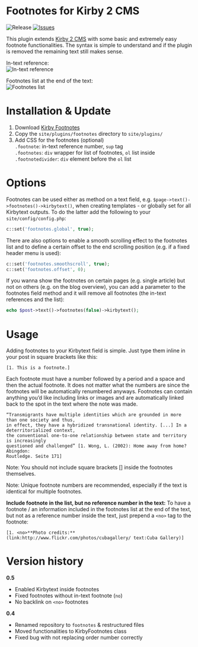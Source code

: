 Footnotes for Kirby 2 CMS
============

![Release](https://img.shields.io/github/release/distantnative/footnotes.svg)  [![Issues](https://img.shields.io/github/issues/distantnative/footnotes.svg)](https://github.com/distantnative/footnotes/issues)

This plugin extends [Kirby 2 CMS](http://getkirby.com) with some basic and extremely easy footnote functionalities. The syntax is simple to understand and if the plugin is removed the remaining text still makes sense.

In-text reference:  
![In-text reference](https://cloud.githubusercontent.com/assets/3788865/5635753/670ccacc-95ec-11e4-81b8-7cdc20b077b2.png)

Footnotes list at the end of the text:  
![Footnotes list](https://cloud.githubusercontent.com/assets/3788865/5635754/67339fe4-95ec-11e4-981a-ef3f47075935.png)

# Installation & Update
1. Download [Kirby Footnotes](https://github.com/distantnative/kirby-footnotes/zipball/master/)
2. Copy the `site/plugins/footnotes` directory to `site/plugins/`
3. Add CSS for the footnotes (optional)  
`.footnote`: in-text reference number, `sup` tag  
`.footnotes`: `div` wrapper for list of footnotes, `ol` list inside  
`.footnotedivider`: `div` element before the `ol` list  

# Options
Footnotes can be used either as method on a text field, e.g. `$page->text()->footnotes()->kirbytext()`, when creating templates - or globally set for all Kirbytext outputs. To do the latter add the following to your `site/config/config.php`:
```php
c::set('footnotes.global', true);
```

There are also options to enable a smooth scrolling effect to the footnotes list and to define a certain offset to the end scrolling position (e.g. if a fixed header menu is used):

```php
c::set('footnotes.smoothscroll', true);
c::set('footnotes.offset', 0);
```

If you wanna show the footnotes on certain pages (e.g. single article) but not on others (e.g. on the blog overview), you can add a parameter to the footnotes field method and it will remove all footnotes (the in-text references and the list):
```php
echo $post->text()->footnotes(false)->kirbytext();
```

# Usage
Adding footnotes to your Kirbytext field is simple. Just type them inline in your post in square brackets like this:

```
[1. This is a footnote.]
```

Each footnote must have a number followed by a period and a space and then the actual footnote. It does not matter what the numbers are since the footnotes will be automatically renumbered anyways. Footnotes can contain anything you’d like including links or images and are automatically linked back to the spot in the text where the note was made.

```
“Transmigrants have multiple identities which are grounded in more than one society and thus, 
in effect, they have a hybridized transnational identity. [...] In a deterritorialized context, 
the conventional one-to-one relationship between state and territory is increasingly 
questioned and challenged” [1. Wong, L. (2002): Home away from home? Abingdon: 
Routledge. Seite 171]
```

Note: You should not include square brackets [] inside the footnotes themselves.

Note: Unique footnote numbers are recommended, especially if the text is identical for multiple footnotes.

**Include footnote in the list, but no reference number in the text:**
To have a footnote / an information included in the footnotes list at the end of the text, but not as a reference number inside the text, just prepend a `<no>` tag to the footnote:
```
[1. <no>**Photo credits:** (link:http://www.flickr.com/photos/cubagallery/ text:Cuba Gallery)]
```

# Version history

**0.5**
- Enabled Kirbytext inside footnotes
- Fixed footnotes without in-text footnote (`no`)
- No backlink on `<no>` footnotes

**0.4**
- Renamed repository to `footnotes` & restructured files
- Moved functionalities to KirbyFootnotes class
- Fixed bug with not replacing order number correctly
